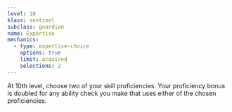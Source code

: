 ```yaml
---
level: 10
klass: sentinel
subclass: guardian
name: Expertise
mechanics:
  - type: expertise-choice
    options: true
    limit: acquired
    selections: 2
---
```

At 10th level, choose two of your skill proficiencies. Your proficiency bonus is doubled for any ability check you make that uses either
of the chosen proficiencies.
